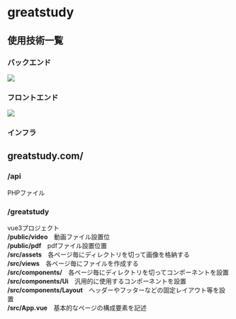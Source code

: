# greatstudy

## 使用技術一覧
### バックエンド
<img src="https://img.shields.io/badge/-Php-777BB4.svg?logo=php&style=for-the-badge">

### フロントエンド
<img src="https://img.shields.io/badge/-Vue.js-4FC08D.svg?logo=vue.js&style=for-the-badge">

### インフラ


## greatstudy.com/
### /api
PHPファイル
### /greatstudy
vue3プロジェクト  
**/public/video**　動画ファイル設置位  
**/public/pdf**　pdfファイル設置位置  
**/src/assets**　各ページ毎にディレクトリを切って画像を格納する  
**/src/views**　各ページ毎にファイルを作成する  
**/src/components/**　各ページ毎にディレクトリを切ってコンポーネントを設置  
**/src/components/Ui**　汎用的に使用するコンポーネントを設置  
**/src/components/Layout**　ヘッダーやフッターなどの固定レイアウト等を設置  
**/src/App.vue**　基本的なページの構成要素を記述  
